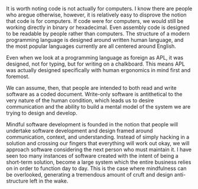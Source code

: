 <!--bl
(filemeta
    (title "Code Is For People")
)
/bl-->

It is worth noting code is not actually for computers. I know there are people who aregue otherwise, however, it is relatively easy to disprove the notion that code is for computers.  If code were for computers, we would still be working directly in binary or hexadecimal.  Even assembly code is designed to be readable by people rather than computers. The structure of a modern programming language is designed around written human language, and the most popular languages currently are all centered around English.

Even when we look at a programming language as foreign as APL, it was designed, not for typing, but for writing on a chalkboard. This means APL was actually designed specifically with human ergonomics in mind first and foremost.

We can assume, then, that people are intended to both read and write software as a coded document. Write-only software is antithetical to the very nature of the human condition, which leads us to desire communication and the ability to build a mental model of the system we are trying to design and develop.

Mindful software development is founded in the notion that people will undertake software development and design framed around communication, context, and understanding. Instead of simply hacking in a solution and crossing our fingers that everything will work out okay, we will approach software considering the next person who must maintain it. I have seen too many instances of software created with the intent of being a short-term solution, become a large system which the entire business relies on in order to function day to day.  This is the case where mindfulness can be overlooked, generating a tremendous amount of cruft and design anti-structure left in the wake.